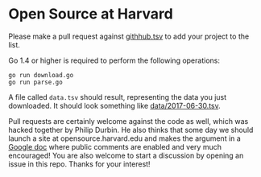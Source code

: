 # Open Source at Harvard

Please make a pull request against [githhub.tsv](github.tsv) to add your project to the list.

Go 1.4 or higher is required to perform the following operations:

    go run download.go
    go run parse.go

A file called `data.tsv` should result, representing the data you just downloaded. It should look something like [data/2017-06-30.tsv](data/2017-06-30.tsv).

Pull requests are certainly welcome against the code as well, which was hacked together by Philip Durbin. He also thinks that some day we should launch a site at opensource.harvard.edu and makes the argument in a [Google doc][] where public comments are enabled and very much encouraged! You are also welcome to start a discussion by opening an issue in this repo. Thanks for your interest!

[Google doc]: https://docs.google.com/document/d/1CSWV9VxHfJj_ahArNYTsCAG0D8OtSfZhrCwpNiIKWQw/edit?usp=sharing

